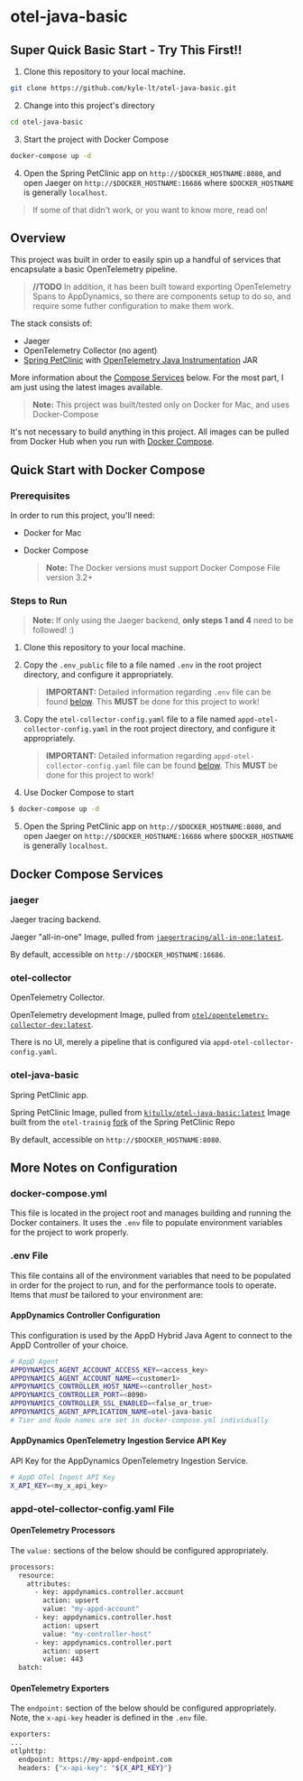 # otel-java-basic

## Super Quick Basic Start - Try This First!!

1. Clone this repository to your local machine.

```bash
git clone https://github.com/kyle-lt/otel-java-basic.git
```

2. Change into this project's directory

```bash
cd otel-java-basic
```

3. Start the project with Docker Compose

```bash
docker-compose up -d
```

4. Open the Spring PetClinic app on `http://$DOCKER_HOSTNAME:8080`, and open Jaeger on `http://$DOCKER_HOSTNAME:16686` where `$DOCKER_HOSTNAME` is generally `localhost`.

> If some of that didn't work, or you want to know more, read on!

## Overview
This project was built in order to easily spin up a handful of services that encapsulate a basic OpenTelemetry pipeline.  

> **//TODO** In addition, it has been built toward exporting OpenTelemetry Spans to AppDynamics, so there are components setup to do so, and require some futher configuration to make them work.

The stack consists of:
- Jaeger
- OpenTelemetry Collector (no agent)
- [Spring PetClinic](https://github.com/spring-projects/spring-petclinic) with [OpenTelemetry Java Instrumentation](https://github.com/open-telemetry/opentelemetry-java-instrumentation) JAR

More information about the [Compose Services](#docker-compose-services) below.  For the most part, I am just using the latest images available.

   > __Note:__  This project was built/tested only on Docker for Mac, and uses Docker-Compose

It's not necessary to build anything in this project.  All images can be pulled from Docker Hub when you run with [Docker Compose](#quick-start-with-docker-compose).

## Quick Start with Docker Compose
### Prerequisites
In order to run this project, you'll need:
- Docker for Mac
- Docker Compose 
  <br />  

   > __Note:__  The Docker versions must support Docker Compose File version 3.2+

### Steps to Run

   > __Note:__  If only using the Jaeger backend, **only steps 1 and 4** need to be followed! :)

1. Clone this repository to your local machine.
2. Copy the `.env_public` file to a file named `.env` in the root project directory, and configure it appropriately.

   > __IMPORTANT:__ Detailed information regarding `.env` file can be found [below](#env-file).  This __MUST__ be done for this project to work!

3. Copy the `otel-collector-config.yaml` file to a file named `appd-otel-collector-config.yaml` in the root project directory, and configure it appropriately.

   > __IMPORTANT:__ Detailed information regarding `appd-otel-collector-config.yaml` file can be found [below](#appd-otel-collector-config.yaml-file).  This __MUST__ be done for this project to work!

4. Use Docker Compose to start
```bash
$ docker-compose up -d
```

5. Open the Spring PetClinic app on `http://$DOCKER_HOSTNAME:8080`, and open Jaeger on `http://$DOCKER_HOSTNAME:16686` where `$DOCKER_HOSTNAME` is generally `localhost`.

## Docker Compose Services
### jaeger
Jaeger tracing backend.  

Jaeger "all-in-one" Image, pulled from [`jaegertracing/all-in-one:latest`](https://hub.docker.com/r/jaegertracing/all-in-one).  

By default, accessible on `http://$DOCKER_HOSTNAME:16686`.


### otel-collector
OpenTelemetry Collector.

OpenTelemetry development Image, pulled from [`otel/opentelemetry-collector-dev:latest`](https://hub.docker.com/r/otel/opentelemetry-collector-dev).  

There is no UI, merely a pipeline that is configured via `appd-otel-collector-config.yaml`.


### otel-java-basic
Spring PetClinic app.

Spring PetClinic Image, pulled from [`kjtully/otel-java-basic:latest`](https://hub.docker.com/r/kjtully/otel-java-basic) Image built from the `otel-trainig` [fork](https://github.com/kyle-lt/spring-petclinic/tree/otel-training) of the Spring PetClinic Repo

By default, accessible on `http://$DOCKER_HOSTNAME:8080`.

## More Notes on Configuration

### docker-compose.yml
This file is located in the project root and manages building and running the Docker containers. It uses the `.env` file to populate environment variables for the project to work properly.

### .env File
This file contains all of the environment variables that need to be populated in order for the project to run, and for the performance tools to operate.  Items that *must* be tailored to your environment are:

#### AppDynamics Controller Configuration
This configuration is used by the AppD Hybrid Java Agent to connect to the AppD Controller of your choice.
```bash
# AppD Agent
APPDYNAMICS_AGENT_ACCOUNT_ACCESS_KEY=<access_key>
APPDYNAMICS_AGENT_ACCOUNT_NAME=<customer1>
APPDYNAMICS_CONTROLLER_HOST_NAME=<controller_host>
APPDYNAMICS_CONTROLLER_PORT=<8090>
APPDYNAMICS_CONTROLLER_SSL_ENABLED=<false_or_true>
APPDYNAMICS_AGENT_APPLICATION_NAME=otel-java-basic
# Tier and Node names are set in docker-compose.yml individually
```  

#### AppDynamics OpenTelemetry Ingestion Service API Key
API Key for the AppDynamics OpenTelemetry Ingestion Service.
```bash
# AppD OTel Ingest API Key
X_API_KEY=<my_x_api_key>
```

### appd-otel-collector-config.yaml File

#### OpenTelemetry Processors
The `value:` sections of the below should be configured appropriately.
```bash
processors:
  resource:
    attributes:
      - key: appdynamics.controller.account
        action: upsert
        value: "my-appd-account"
      - key: appdynamics.controller.host
        action: upsert
        value: "my-controller-host"
      - key: appdynamics.controller.port
        action: upsert
        value: 443
  batch:
  ```

#### OpenTelemetry Exporters
The `endpoint:` section of the below should be configured appropriately.  Note, the `x-api-key` header is defined in the `.env` file.
  ```bash
exporters:
  ...
  otlphttp:
    endpoint: https://my-appd-endpoint.com
    headers: {"x-api-key": "${X_API_KEY}"}
```
